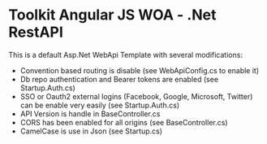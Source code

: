 # Toolkit Angular JS WOA - .Net RestAPI  #

This is a default Asp.Net WebApi Template with several modifications:
* Convention based routing is disable (see WebApiConfig.cs to enable it)
* Db repo authentication and Bearer tokens are enabled (see Startup.Auth.cs)
* SSO or Oauth2 external logins (Facebook, Google, Microsoft, Twitter) can be enable very easily (see Startup.Auth.cs)
* API Version is handle in BaseController.cs
* CORS has been enabled for all origins (see BaseController.cs)
* CamelCase is use in Json (see Startup.cs)